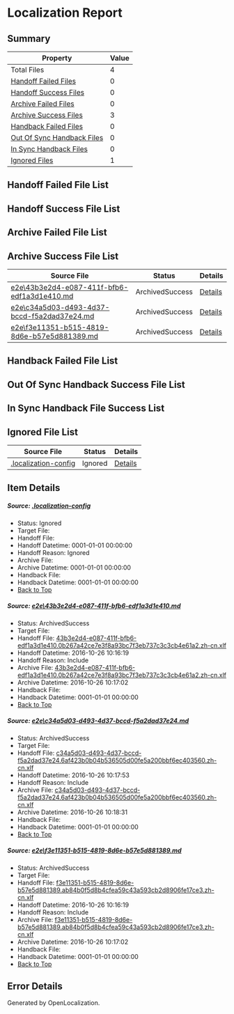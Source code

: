# <a name='report-top'></a> Localization Report

## Summary
 Property | Value 
 -------- | ----- 
 Total Files | 4
[ Handoff Failed Files ](#handoff-failed-list)| 0
[ Handoff Success Files ](#handoff-success-list)| 0
[ Archive Failed Files ](#archive-failed-list)| 0
[ Archive Success Files ](#archive-success-list)| 3
[ Handback Failed Files ](#handback-failed-list)| 0
[ Out Of Sync Handback Files ](#outofsync-handback-success-list)| 0
[ In Sync Handback Files ](#insync-handback-success-list)| 0
[ Ignored Files ](#ignored-list)| 1

## <a name='handoff-failed-list'></a> Handoff Failed File List

## <a name='handoff-success-list'></a> Handoff Success File List

## <a name='archive-failed-list'></a> Archive Failed File List

## <a name='archive-success-list'></a> Archive Success File List
 Source File | Status | Details 
 ----------- | ------ | ------- 
 [e2e\43b3e2d4-e087-411f-bfb6-edf1a3d1e410.md](https://github.com/OpenLocalizationTestOrg/ol-test0/blob/c42c3564e62e4ab67b0b1159970040d6a84c164a/e2e/43b3e2d4-e087-411f-bfb6-edf1a3d1e410.md) | ArchivedSuccess | [Details](#60a9e83181f9784953cab359bd31e867f1f64d301)
 [e2e\c34a5d03-d493-4d37-bccd-f5a2dad37e24.md](https://github.com/OpenLocalizationTestOrg/ol-test0/blob/6a56f65c052164e780831806973780c2f7168977/e2e/c34a5d03-d493-4d37-bccd-f5a2dad37e24.md) | ArchivedSuccess | [Details](#7479d81a74a3a9f681264f497589bbc334c407522)
 [e2e\f3e11351-b515-4819-8d6e-b57e5d881389.md](https://github.com/OpenLocalizationTestOrg/ol-test0/blob/c42c3564e62e4ab67b0b1159970040d6a84c164a/e2e/f3e11351-b515-4819-8d6e-b57e5d881389.md) | ArchivedSuccess | [Details](#afa49f2b6e0f7d2884a0507b608b88d198d8b9d33)

## <a name='handback-failed-list'></a> Handback Failed File List

## <a name='outofsync-handback-success-list'></a> Out Of Sync Handback Success File List

## <a name='insync-handback-success-list'></a> In Sync Handback File Success List

## <a name='ignored-list'></a> Ignored File List
 Source File | Status | Details 
 ----------- | ------ | ------- 
 [.localization-config](https://github.com/OpenLocalizationTestOrg/ol-test0/blob/6a56f65c052164e780831806973780c2f7168977/.localization-config) | Ignored | [Details](#c268a05ecaa7ec85942ed632c29928ee5bd6da8d0)

## Item Details
##### <a name='c268a05ecaa7ec85942ed632c29928ee5bd6da8d0'></a> Source: [.localization-config](https://github.com/OpenLocalizationTestOrg/ol-test0/blob/6a56f65c052164e780831806973780c2f7168977/.localization-config)
* Status: Ignored
* Target File: 
* Handoff File: 
* Handoff Datetime: 0001-01-01 00:00:00
* Handoff Reason: Ignored
* Archive File: 
* Archive Datetime: 0001-01-01 00:00:00
* Handback File: 
* Handback Datetime: 0001-01-01 00:00:00
* [Back to Top](#report-top)

##### <a name='60a9e83181f9784953cab359bd31e867f1f64d301'></a> Source: [e2e\43b3e2d4-e087-411f-bfb6-edf1a3d1e410.md](https://github.com/OpenLocalizationTestOrg/ol-test0/blob/c42c3564e62e4ab67b0b1159970040d6a84c164a/e2e/43b3e2d4-e087-411f-bfb6-edf1a3d1e410.md)
* Status: ArchivedSuccess
* Target File: 
* Handoff File: [43b3e2d4-e087-411f-bfb6-edf1a3d1e410.0b267a42ce7e3f8a93bc7f3eb737c3c3cb4e61a2.zh-cn.xlf](https://github.com/OpenLocalizationTestOrg/ol-test0-handoff/blob/5ba0f45c2c2267979c107dae7fcb1dd199890a2f/ol-handoff/OpenLocalizationTestOrg/ol-test0-zhcn/shujia/ht/43b3e2d4-e087-411f-bfb6-edf1a3d1e410.0b267a42ce7e3f8a93bc7f3eb737c3c3cb4e61a2.zh-cn.xlf)
* Handoff Datetime: 2016-10-26 10:16:19
* Handoff Reason: Include
* Archive File: [43b3e2d4-e087-411f-bfb6-edf1a3d1e410.0b267a42ce7e3f8a93bc7f3eb737c3c3cb4e61a2.zh-cn.xlf](https://github.com/OpenLocalizationTestOrg/ol-test0-handoff/blob/dfb6a813cf6f016b77506ef3b5a0fae1d7965d0a/ol-archive/OpenLocalizationTestOrg/ol-test0-zhcn/shujia/ht/43b3e2d4-e087-411f-bfb6-edf1a3d1e410.0b267a42ce7e3f8a93bc7f3eb737c3c3cb4e61a2.zh-cn.xlf)
* Archive Datetime: 2016-10-26 10:17:02
* Handback File: 
* Handback Datetime: 0001-01-01 00:00:00
* [Back to Top](#report-top)

##### <a name='7479d81a74a3a9f681264f497589bbc334c407522'></a> Source: [e2e\c34a5d03-d493-4d37-bccd-f5a2dad37e24.md](https://github.com/OpenLocalizationTestOrg/ol-test0/blob/6a56f65c052164e780831806973780c2f7168977/e2e/c34a5d03-d493-4d37-bccd-f5a2dad37e24.md)
* Status: ArchivedSuccess
* Target File: 
* Handoff File: [c34a5d03-d493-4d37-bccd-f5a2dad37e24.6af423b0b04b536505d00fe5a200bbf6ec403560.zh-cn.xlf](https://github.com/OpenLocalizationTestOrg/ol-test0-handoff/blob/33d444174328acecf59b9a7f53ce217585ca97a6/ol-handoff/OpenLocalizationTestOrg/ol-test0-zhcn/shujia/ht/c34a5d03-d493-4d37-bccd-f5a2dad37e24.6af423b0b04b536505d00fe5a200bbf6ec403560.zh-cn.xlf)
* Handoff Datetime: 2016-10-26 10:17:53
* Handoff Reason: Include
* Archive File: [c34a5d03-d493-4d37-bccd-f5a2dad37e24.6af423b0b04b536505d00fe5a200bbf6ec403560.zh-cn.xlf](https://github.com/OpenLocalizationTestOrg/ol-test0-handoff/blob/f9bf35bd3d5c718a7019b1006df587ab3cbedf82/ol-archive/OpenLocalizationTestOrg/ol-test0-zhcn/shujia/ht/c34a5d03-d493-4d37-bccd-f5a2dad37e24.6af423b0b04b536505d00fe5a200bbf6ec403560.zh-cn.xlf)
* Archive Datetime: 2016-10-26 10:18:31
* Handback File: 
* Handback Datetime: 0001-01-01 00:00:00
* [Back to Top](#report-top)

##### <a name='afa49f2b6e0f7d2884a0507b608b88d198d8b9d33'></a> Source: [e2e\f3e11351-b515-4819-8d6e-b57e5d881389.md](https://github.com/OpenLocalizationTestOrg/ol-test0/blob/c42c3564e62e4ab67b0b1159970040d6a84c164a/e2e/f3e11351-b515-4819-8d6e-b57e5d881389.md)
* Status: ArchivedSuccess
* Target File: 
* Handoff File: [f3e11351-b515-4819-8d6e-b57e5d881389.ab84b0f5d8b4cfea59c43a593cb2d8906fe17ce3.zh-cn.xlf](https://github.com/OpenLocalizationTestOrg/ol-test0-handoff/blob/5ba0f45c2c2267979c107dae7fcb1dd199890a2f/ol-handoff/OpenLocalizationTestOrg/ol-test0-zhcn/shujia/ht/f3e11351-b515-4819-8d6e-b57e5d881389.ab84b0f5d8b4cfea59c43a593cb2d8906fe17ce3.zh-cn.xlf)
* Handoff Datetime: 2016-10-26 10:16:19
* Handoff Reason: Include
* Archive File: [f3e11351-b515-4819-8d6e-b57e5d881389.ab84b0f5d8b4cfea59c43a593cb2d8906fe17ce3.zh-cn.xlf](https://github.com/OpenLocalizationTestOrg/ol-test0-handoff/blob/dfb6a813cf6f016b77506ef3b5a0fae1d7965d0a/ol-archive/OpenLocalizationTestOrg/ol-test0-zhcn/shujia/ht/f3e11351-b515-4819-8d6e-b57e5d881389.ab84b0f5d8b4cfea59c43a593cb2d8906fe17ce3.zh-cn.xlf)
* Archive Datetime: 2016-10-26 10:17:02
* Handback File: 
* Handback Datetime: 0001-01-01 00:00:00
* [Back to Top](#report-top)


## Error Details

Generated by OpenLocalization.
